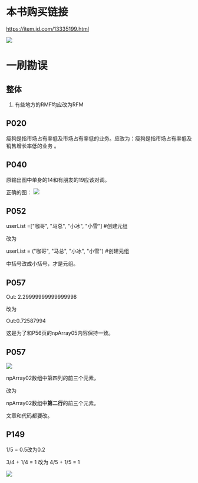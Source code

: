 # 本书购买链接
https://item.jd.com/13335199.html

![](https://static.careerengine.us/api/aov2/https%3A_%7C__%7C_mmbiz.qpic.cn_%7C_mmbiz_jpg_%7C_daemkYJJ6zlmxIKFD5R1yTeBiayaOtMAamH0uRR33M0DphjEg44yODz9iavMlNFjuU5C4UWEj9lrKaVfjbib26xbg_%7C_640%3Fwx_fmt%3Djpeg)

# 一刷勘误
## 整体
1. 有些地方的RMF均应改为RFM
## P020
 瘦狗是指市场占有率低及市场占有率低的业务。应改为：瘦狗是指市场占有率低及销售增长率低的业务 。

## P040
原输出图中单身的14和有朋友的19应该对调。

正确的图：
![](https://img-blog.csdnimg.cn/7d42afe3ce034ac387e6babc78caaeb8.png)

## P052
userList =["咖哥", "马总", "小冰", "小雪"] #创建元组

改为

userList = ("咖哥", "马总", "小冰", "小雪") #创建元组

中括号改成小括号，才是元组。

## P057
Out: 2.29999999999999998

改为

Out:0.72587994

这是为了和P56页的npArray05内容保持一致。
## P057
![](https://img-blog.csdnimg.cn/1d80e778092041bb8869bb4764142010.png)

npArray02数组中第四列的前三个元素，

改为

npArray02数组中**第二行**的前三个元素。

文章和代码都要改。
## P149
1/5 = 0.5改为0.2

3/4 + 1/4 = 1 改为 4/5 + 1/5 = 1

![](https://img-blog.csdnimg.cn/5ef48d96723f46c5abbc59e3b4beab75.png)
